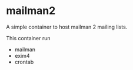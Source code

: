 # mailman2
A simple container to host mailman 2 mailing lists.

This container run 
- mailman
- exim4
- crontab
    
